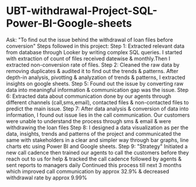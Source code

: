 # UBT-withdrawal-Project-SQL-Power-BI-Google-sheets
Ask: "To find out the issue behind the withdrawal of loan files before conversion" Steps followed in this project: Step 1: Extracted relevant data from database through Looker by writing complex SQL queries. I started with extraction of count of files received datewise & monthly.Then I extracted non-conversion rate of files. Step 2: Cleaned the raw data by removing duplicates & audited it to find out the trends & patterns. After depth-in analysis, pivotting & analyzation of trends & patterns, I extracted insights on google sheets. Step 5: Found out the issue by converting raw data into meaningful information & communication gap was the issue. Step 6: Extracted data about communication done by our agents through different channels (call,sms,email), contacted files & non-contacted files to predict the main issue. Step 7: After data analysis & conversion of data into information, I found out issue lies in the call communication. Our customers were unable to understand the process through sms & email & were withdrawing the loan files Step 8: I designed a data visualization as per the data, insights, trends and patterns of the project and communicated the same with stakeholders in a clear and simpler way through bar graphs, line charts etc using Power BI and Google sheets. Step 9: "Strategy" Initiated a new call cadence then trained our agents to call the customers before they reach out to us for help & tracked the call cadence followed by agents & sent reports to managers daily Continued this process till next 3 months which improved call communication by approx 32.9% & decreased withdrawal rate by approx 9.99%
